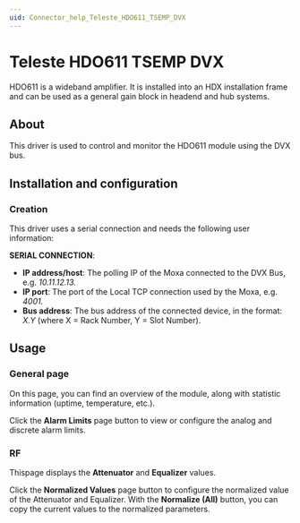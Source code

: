 ```yaml
---
uid: Connector_help_Teleste_HDO611_TSEMP_DVX
---
```


# Teleste HDO611 TSEMP DVX

HDO611 is a wideband amplifier. It is installed into an HDX installation frame and can be used as a general gain block in headend and hub systems.

## About

This driver is used to control and monitor the HDO611 module using the DVX bus.

## Installation and configuration

### Creation

This driver uses a serial connection and needs the following user information:

**SERIAL CONNECTION**:

- **IP address/host**: The polling IP of the Moxa connected to the DVX Bus, e.g. *10.11.12.13.*
- **IP port**: The port of the Local TCP connection used by the Moxa, e.g. *4001.*
- **Bus address**: The bus address of the connected device, in the format: *X.Y* (where X = Rack Number, Y = Slot Number).

## Usage

### General page

On this page, you can find an overview of the module, along with statistic information (uptime, temperature, etc.).

Click the **Alarm Limits** page button to view or configure the analog and discrete alarm limits.

### RF

Thispage displays the **Attenuator** and **Equalizer** values.

Click the **Normalized Values** page button to configure the normalized value of the Attenuator and Equalizer. With the **Normalize (All)** button, you can copy the current values to the normalized parameters.
